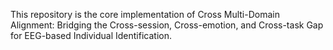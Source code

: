 This repository is the core implementation of Cross Multi-Domain Alignment: Bridging the Cross-session, Cross-emotion, and Cross-task Gap for EEG-based Individual Identification.
